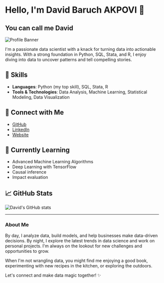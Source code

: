 # Hello, I'm David Baruch AKPOVI 👋
## You can call me David

![Profile Banner](https://images.unsplash.com/photo-1519681393784-d120267933ba?crop=entropy&cs=tinysrgb&fit=max&fm=jpg&ixid=MnwzNjUyOXwwfDF8c2VhcmNofDN8fGxhbmRzY2FwZXxlbnwwfHx8fDE2Mzg2MDA2MTM&ixlib=rb-1.2.1&q=80&w=1080)

I'm a passionate data scientist with a knack for turning data into actionable insights. With a strong foundation in Python, SQL, Stata, and R, I enjoy diving into data to uncover patterns and tell compelling stories.

## 🚀 Skills
- **Languages**: Python (my top skill), SQL, Stata, R
- **Tools & Technologies**: Data Analysis, Machine Learning, Statistical Modeling, Data Visualization

## 🔗 Connect with Me
- [GitHub](https://github.com/david-akpovi)
- [LinkedIn](https://www.linkedin.com/in/david-akpovi-data-scientist/)
- [Website](https://david-akpovi.com/)

## 🌱 Currently Learning
- Advanced Machine Learning Algorithms
- Deep Learning with TensorFlow
- Causal inference
- Impact evaluation

## 📈 GitHub Stats
![David's GitHub stats](https://github-readme-stats.vercel.app/api?username=Neriya98&show_icons=true&theme=radical)

---

### About Me
By day, I analyze data, build models, and help businesses make data-driven decisions. By night, I explore the latest trends in data science and work on personal projects. I'm always on the lookout for new challenges and opportunities to grow. 

When I'm not wrangling data, you might find me enjoying a good book, experimenting with new recipes in the kitchen, or exploring the outdoors.

Let's connect and make data magic together! ✨
